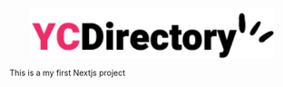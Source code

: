 <p align="center"">
  <img src="./public/logo.png" style="height: 90px; margin: auto;" />
</p>  
  This is a my first Nextjs project 
